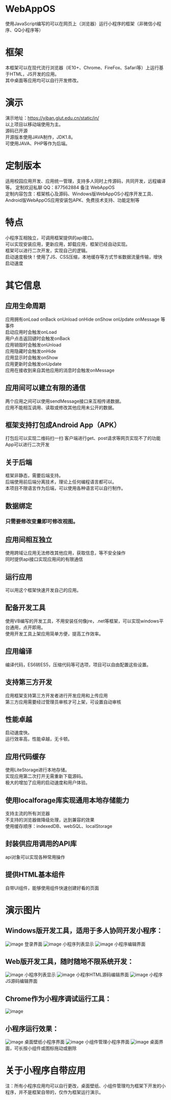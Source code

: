 # WebAppOS
使用JavaScript编写的可以在网页上（浏览器）运行小程序的框架（非微信小程序、QQ小程序等）

# 框架
本框架可以在现代流行浏览器（IE10+、Chrome、FireFox、Safari等）上运行基于HTML，JS开发的应用。  
其中桌面等应用均可以自行开发修改。  

# 演示
演示地址：https://yiban.glut.edu.cn/static/in/  
以上项目以移动端使用为主。  
源码已开源  
开源版本使用JAVA制作，JDK1.8。  
可使用JAVA、PHP等作为后端。  

# 定制版本
适用校园应用开发、应用统一管理，支持多人同时上传源码，共同开发，远程编译等。
定制欢迎私聊 QQ：877562884 备注 WebAppOS  
定制内容包含：框架核心及源码、Windows版WebAppOS小程序开发工具、Android版WebAppOS应用安装包APK、免费技术支持、功能定制等  

# 特点
小程序互相独立，可调用框架提供的api接口。  
可以实现安装应用，更新应用，卸载应用，框架已经自动实现。  
框架可以进行二次开发，实现自己的逻辑。  
启动速度极快！使用了JS、CSS压缩，本地缓存等方式节省数据流量传输，增快启动速度  

# 其它信息

## 应用生命周期
应用拥有onLoad onBack onUnload onHide onShow onUpdate onMessage 等事件  
启动应用时会触发onLoad  
用户点击返回键时会触发onBack  
应用销毁时会触发onUnload  
应用隐藏时会触发onHide  
应用显示时会触发onShow  
应用更新时会触发onUpdate  
应用在接收到来自其他应用的消息时会触发onMessage  

## 应用间可以建立有限的通信
两个应用之间可以使用sendMessage接口来互相传递数据。  
应用不能相互调用、读取或修改其他应用未公开的数据。  

## 框架支持打包成Android App（APK）
打包后可以实现二维码扫一扫 客户端进行get、post请求等网页实现不了的功能  
App可以进行二次开发  

## 关于后端
框架非静态，需要后端支持。  
后端使用前后端分离技术，理论上任何编程语言都可以。  
本项目不限语言作为后端，可以使用各种语言可以自行制作。  

## 数据绑定
### 只需要修改变量即可修改视图。

## 应用间相互独立
使用跨域让应用无法修改其他应用，获取信息，等不安全操作  
同时提供api接口实现应用间的有限通信  

## 运行应用
可以用这个框架快速开发自己的应用。  

## 配备开发工具
使用VB编写的开发工具，不用安装任何像jre，.net等框架，可以实现windows平台通用，点开即用。  
使用开发工具上架应用简单方便，提高工作效率。  

## 应用编译
编译代码，ES6转ES5，压缩代码等可选项，项目可以自由配置这些设置。  

## 支持第三方开发
应用框架支持第三方开发者进行开发应用和上传应用  
第三方应用需要经过管理员审核才可上架，可设置自动审核  

## 性能卓越
启动速度快。  
运行效率高，性能卓越，无卡顿。  

## 应用代码缓存
使用LiteStorage进行本地存储。  
实现应用第二次打开无需重新下载源码。  
极大的增加了应用的启动速度和用户体验。  

## 使用localforage库实现通用本地存储能力
支持主流的所有浏览器  
不支持的浏览器做降级处理，达到兼容的效果  
使用缓存顺序：indexedDB、webSQL、localStorage  

## 封装供应用调用的API库
api对象可以实现各种常用操作  

## 提供HTML基本组件
自带UI组件，能够使用组件快速创建好看的页面  

# 演示图片
## Windows版开发工具，适用于多人协同开发小程序：
![image](./images/1.png)
登录界面
![image](./images/2.png)
小程序列表显示
![image](./images/3.png)
小程序编辑界面
## Web版开发工具，随时随地不限系统开发：
![image](./images/4.png)
小程序列表显示
![image](./images/5.png)
小程序HTML源码编辑界面
![image](./images/6.png)
小程序JS源码编辑界面
## Chrome作为小程序调试运行工具：
![image](./images/7.png)
## 小程序运行效果：
![image](./images/8.png)
桌面壁纸小程序界面
![image](./images/9.png)
小组件管理小程序界面
![image](./images/10.png)
桌面界面，可长按小组件或图标拖动或删除

# 关于小程序自带应用
注：所有小程序应用均可以自行更改，桌面壁纸、小组件管理均为框架下开发的小程序，并不是框架自带的，仅作为框架运行演示。
